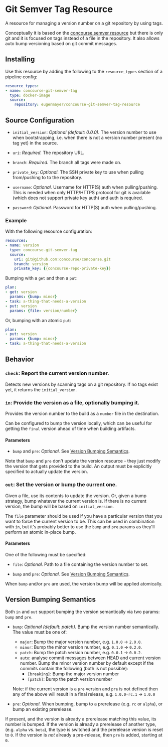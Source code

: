 # Git Semver Tag Resource

A resource for managing a version number on a git repository by using tags.

Conceptually it is based on the [concourse semver resource](https://github.com/concourse/semver-resource) but there is only git and it is focused on tags instead of a file in the repository.
It also allows auto bump versioning based on git commit messages.

## Installing

Use this resource by adding the following to the `resource_types` section of a pipeline config:

```yaml
resource_types:
- name: concourse-git-semver-tag
  type: docker-image
  source:
    repository: eugenmayer/concourse-git-semver-tag-resource
```

## Source Configuration

* `initial_version`: *Optional (default: 0.0.0).* The version number to use when bootstrapping, i.e. when there is not a version number present (no tag yet) in the source.

* `uri`: *Required.* The repository URL.

* `branch`: *Required.* The branch all tags were made on.

* `private_key`: *Optional.* The SSH private key to use when pulling from/pushing to to the repository.

* `username`: *Optional.* Username for HTTP(S) auth when pulling/pushing.
   This is needed when only HTTP/HTTPS protocol for git is available (which does not support private key auth) and auth is required.

* `password`: *Optional.* Password for HTTP(S) auth when pulling/pushing.

### Example

With the following resource configuration:

``` yaml
resources:
- name: version
  type: concourse-git-semver-tag
  source:
    uri: git@github.com:concourse/concourse.git
    branch: version
    private_key: {{concourse-repo-private-key}}
```

Bumping with a `get` and then a `put`:

``` yaml
plan:
- get: version
  params: {bump: minor}
- task: a-thing-that-needs-a-version
- put: version
  params: {file: version/number}
```

Or, bumping with an atomic `put`:

``` yaml
plan:
- put: version
  params: {bump: minor}
- task: a-thing-that-needs-a-version
```

## Behavior

### `check`: Report the current version number.

Detects new versions by scanning tags on a git repository. If no tags exist yet, it returns the `initial_version`.

### `in`: Provide the version as a file, optionally bumping it.

Provides the version number to the build as a `number` file in the destination.

Can be configured to bump the version locally, which can be useful for getting
the `final` version ahead of time when building artifacts.

#### Parameters

* `bump` and `pre`: *Optional.* See [Version Bumping Semantics](#version-bumping-semantics).

Note that `bump` and `pre` don't update the version resource - they just
modify the version that gets provided to the build. An output must be
explicitly specified to actually update the version.


### `out`: Set the version or bump the current one.

Given a file, use its contents to update the version. Or, given a bump
strategy, bump whatever the current version is. If there is no current version,
the bump will be based on `initial_version`.

The `file` parameter should be used if you have a particular version that you
want to force the current version to be. This can be used in combination with
`in`, but it's probably better to use the `bump` and `pre` params as they'll
perform an atomic in-place bump.

#### Parameters

One of the following must be specified:

* `file`: *Optional.* Path to a file containing the version number to set.

* `bump` and `pre`: *Optional.* See [Version Bumping Semantics](#version-bumping-semantics).

When `bump` and/or `pre` are used, the version bump will be applied atomically.


## Version Bumping Semantics

Both `in` and `out` support bumping the version semantically via two params: `bump` and `pre`.

* `bump`: *Optional (default: patch).* Bump the version number semantically. The value must
be one of:

  * `major`: Bump the major version number, e.g. `1.0.0` -> `2.0.0`.
  * `minor`: Bump the minor version number, e.g. `0.1.0` -> `0.2.0`.
  * `patch`: Bump the patch version number, e.g. `0.0.1` -> `0.0.2`.
  * `auto`: analyse commit messages between HEAD and current version number. Bump the minor version number by default except if the commits contain the following (both is not possible):
    * `[breaking]`: Bump the major version number
    * `[patch]`: Bump the patch version number

  Note: if the current version is a `pre` version and `pre` is not defined then any of the above will result in a final release, e.g. `1.0.0-rc.1` -> `1.0.0`

* `pre`: *Optional.* When bumping, bump to a prerelease (e.g. `rc` or `alpha`), or bump an existing prerelease.

If present, and the version is already a prerelease matching this value, its number is bumped. If the version is already a prerelease of another type, (e.g. `alpha` vs. `beta`), the type is switched and the prerelease version is reset to `0`. If the version is *not* already a pre-release, then `pre` is added, starting at `0`.
